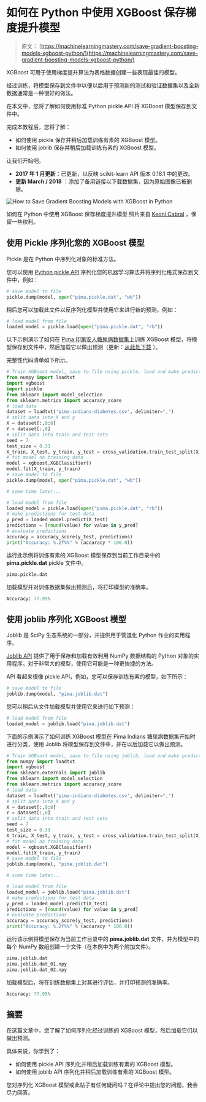 # 如何在 Python 中使用 XGBoost 保存梯度提升模型

> 原文： [https://machinelearningmastery.com/save-gradient-boosting-models-xgboost-python/](https://machinelearningmastery.com/save-gradient-boosting-models-xgboost-python/)

XGBoost 可用于使用梯度提升算法为表格数据创建一些表现最佳的模型。

经过训练，将模型保存到文件中以便以后用于预测新的测试和验证数据集以及全新数据通常是一种很好的做法。

在本文中，您将了解如何使用标准 Python pickle API 将 XGBoost 模型保存到文件中。

完成本教程后，您将了解：

*   如何使用 pickle 保存并稍后加载训练有素的 XGBoost 模型。
*   如何使用 joblib 保存并稍后加载训练有素的 XGBoost 模型。

让我们开始吧。

*   **2017 年 1 月更新**：已更新，以反映 scikit-learn API 版本 0.18.1 中的更改​​。
*   **更新 March / 2018** ：添加了备用链接以下载数据集，因为原始图像已被删除。

![How to Save Gradient Boosting Models with XGBoost in Python](img/5a3953dc573c491c8f0f4131ffbd4ec7.jpg)

如何在 Python 中使用 XGBoost 保存梯度提升模型
照片来自 [Keoni Cabral](https://www.flickr.com/photos/keoni101/5334841889/) ，保留一些权利。

## 使用 Pickle 序列化您的 XGBoost 模型

Pickle 是在 Python 中序列化对象的标准方法。

您可以使用 [Python pickle API](https://docs.python.org/2/library/pickle.html) 序列化您的机器学习算法并将序列化格式保存到文件中，例如：

```py
# save model to file
pickle.dump(model, open("pima.pickle.dat", "wb"))
```

稍后您可以加载此文件以反序列化模型并使用它来进行新的预测，例如：

```py
# load model from file
loaded_model = pickle.load(open("pima.pickle.dat", "rb"))
```

以下示例演示了如何在 [Pima 印第安人糖尿病数据集](https://archive.ics.uci.edu/ml/datasets/Pima+Indians+Diabetes)上训练 XGBoost 模型，将模型保存到文件中，然后加载它以做出预测（更新：[从此处下载](https://raw.githubusercontent.com/jbrownlee/Datasets/master/pima-indians-diabetes.data.csv) ）。

完整性代码清单如下所示。

```py
# Train XGBoost model, save to file using pickle, load and make predictions
from numpy import loadtxt
import xgboost
import pickle
from sklearn import model_selection
from sklearn.metrics import accuracy_score
# load data
dataset = loadtxt('pima-indians-diabetes.csv', delimiter=",")
# split data into X and y
X = dataset[:,0:8]
Y = dataset[:,8]
# split data into train and test sets
seed = 7
test_size = 0.33
X_train, X_test, y_train, y_test = cross_validation.train_test_split(X, Y, test_size=test_size, random_state=seed)
# fit model no training data
model = xgboost.XGBClassifier()
model.fit(X_train, y_train)
# save model to file
pickle.dump(model, open("pima.pickle.dat", "wb"))

# some time later...

# load model from file
loaded_model = pickle.load(open("pima.pickle.dat", "rb"))
# make predictions for test data
y_pred = loaded_model.predict(X_test)
predictions = [round(value) for value in y_pred]
# evaluate predictions
accuracy = accuracy_score(y_test, predictions)
print("Accuracy: %.2f%%" % (accuracy * 100.0))
```

运行此示例将训练有素的 XGBoost 模型保存到当前工作目录中的 **pima.pickle.dat** pickle 文件中。

```py
pima.pickle.dat
```

加载模型并对训练数据集做出预测后，将打印模型的准确率。

```py
Accuracy: 77.95%
```

## 使用 joblib 序列化 XGBoost 模型

Joblib 是 SciPy 生态系统的一部分，并提供用于管道化 Python 作业的实用程序。

[Joblib API](https://pypi.python.org/pypi/joblib) 提供了用于保存和加载有效利用 NumPy 数据结构的 Python 对象的实用程序。对于非常大的模型，使用它可能是一种更快捷的方法。

API 看起来很像 pickle API，例如，您可以保存训练有素的模型，如下所示：

```py
# save model to file
joblib.dump(model, "pima.joblib.dat")
```

您可以稍后从文件加载模型并使用它来进行如下预测：

```py
# load model from file
loaded_model = joblib.load("pima.joblib.dat")
```

下面的示例演示了如何训练 XGBoost 模型在 Pima Indians 糖尿病数据集开始时进行分类，使用 Joblib 将模型保存到文件中，并在以后加载它以做出预测。

```py
# Train XGBoost model, save to file using joblib, load and make predictions
from numpy import loadtxt
import xgboost
from sklearn.externals import joblib
from sklearn import model_selection
from sklearn.metrics import accuracy_score
# load data
dataset = loadtxt('pima-indians-diabetes.csv', delimiter=",")
# split data into X and y
X = dataset[:,0:8]
Y = dataset[:,8]
# split data into train and test sets
seed = 7
test_size = 0.33
X_train, X_test, y_train, y_test = cross_validation.train_test_split(X, Y, test_size=test_size, random_state=seed)
# fit model no training data
model = xgboost.XGBClassifier()
model.fit(X_train, y_train)
# save model to file
joblib.dump(model, "pima.joblib.dat")

# some time later...

# load model from file
loaded_model = joblib.load("pima.joblib.dat")
# make predictions for test data
y_pred = loaded_model.predict(X_test)
predictions = [round(value) for value in y_pred]
# evaluate predictions
accuracy = accuracy_score(y_test, predictions)
print("Accuracy: %.2f%%" % (accuracy * 100.0))
```

运行该示例将模型保存为当前工作目录中的 **pima.joblib.dat** 文件，并为模型中的每个 NumPy 数组创建一个文件（在本例中为两个附加文件）。

```py
pima.joblib.dat
pima.joblib.dat_01.npy
pima.joblib.dat_02.npy
```

加载模型后，将在训练数据集上对其进行评估，并打印预测的准确率。

```py
Accuracy: 77.95%
```

## 摘要

在这篇文章中，您了解了如何序列化经过训练的 XGBoost 模型，然后加载它们以做出预测。

具体来说，你学到了：

*   如何使用 pickle API 序列化并稍后加载训练有素的 XGBoost 模型。
*   如何使用 joblib API 序列化并稍后加载训练有素的 XGBoost 模型。

您对序列化 XGBoost 模型或此帖子有任何疑问吗？在评论中提出您的问题，我会尽力回答。